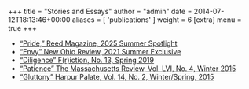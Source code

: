 +++
title = "Stories and Essays"
author = "admin"
date = 2014-07-12T18:13:46+00:00
aliases = [ 'publications' ]
weight = 6
[extra]
  menu = true
+++

* [“Pride,” Reed Magazine, 2025 Summer Spotlight](https://www.reedmag.org/nonfiction-pride)
* [“Envy” New Ohio Review, 2021 Summer Exclusive](https://newohioreview.org/2014/09/30/envy/#more-849)
* [“Diligence” F(r)iction, No. 13, Spring 2019](https://frictionlit.org/diligence/)
* [“Patience” The Massachusetts Review, Vol. LVI, No. 4, Winter 2015](/files/Patience.pdf)
* [“Gluttony” Harpur Palate, Vol. 14, No. 2, Winter/Spring, 2015](/files/Gluttony.pdf)

